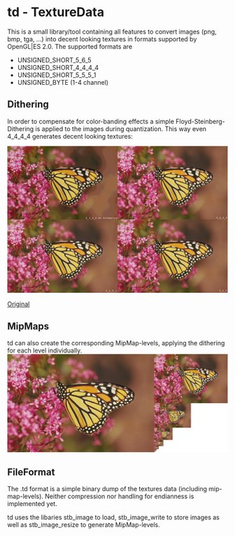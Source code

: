 td - TextureData
======================================================
This is a small library/tool containing all features to convert images (png, bmp, tga, ...) into decent looking textures
in formats supported by OpenGL|ES 2.0.
The supported formats are 
- UNSIGNED_SHORT_5_6_5
- UNSIGNED_SHORT_4_4_4_4
- UNSIGNED_SHORT_5_5_5_1
- UNSIGNED_BYTE (1-4 channel)

Dithering
-------------------------------------------------------
In order to compensate for color-banding effects a simple Floyd-Steinberg-Dithering is applied to the images during
quantization. This way even 4_4_4_4 generates decent looking textures:

![Images][ex]

[Original](https://raw.githubusercontent.com/22427/td/master/examples/monarch.png)

MipMaps
------------------------------------------------------
td can also create the corresponding MipMap-levels, applying the dithering for each level individually.
![Texture with MipMap-levels using 4444][mip_maps]

FileFormat
------------------------------------------------------
The .td format is a simple binary dump of the textures data (including mip-map-levels).
Neither compression nor handling for endianness is implemented yet.


td uses the libaries stb_image to load, stb_image_write to store images as well as  stb_image_resize to generate MipMap-levels.


[mip_maps]: https://github.com/22427/td/blob/master/examples/4444_mip_mapping.png "MipMapLevels using 4444" 
[ex]: https://github.com/22427/td/blob/master/examples/examples.png ""
